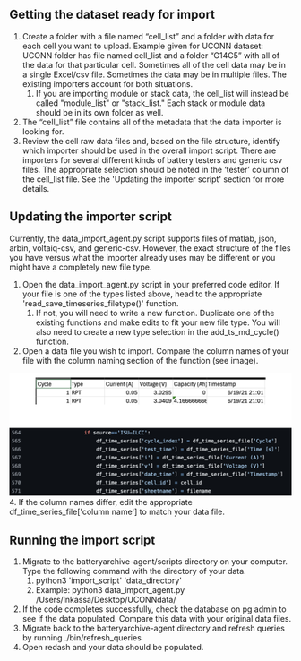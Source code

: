 ## Getting the dataset ready for import
1.	Create a folder with a file named “cell_list” and a folder with data for each cell you want to upload. 
Example given for UCONN dataset: UCONN folder has file named cell_list and a folder “G14C5” with all of the data for that particular cell. Sometimes all of the cell data may be in a single Excel/csv file. Sometimes the data may be in multiple files. The existing importers account for both situations.
    1. If you are importing module or stack data, the cell_list will instead be called "module_list" or "stack_list." Each stack or module data should be in its own folder as well.
3.	The “cell_list” file contains all of the metadata that the data importer is looking for.
4.	Review the cell raw data files and, based on the file structure, identify which importer should be used in the overall import script. There are importers for several different kinds of battery testers and generic csv files. The appropriate selection should be noted in the ‘tester’ column of the cell_list file. See the 'Updating the importer script' section for more details.


## Updating the importer script
Currently, the data_import_agent.py script supports files of matlab, json, arbin, voltaiq-csv, and generic-csv. However, the exact structure of the files you have versus what the importer already uses may be different or you might have a completely new file type.

1. Open the data_import_agent.py script in your preferred code editor. If your file is one of the types listed above, head to the appropriate 'read_save_timeseries_filetype()' function.
    1. If not, you will need to write a new function. Duplicate one of the existing functions and make edits to fit your new file type. You will also need to create a new type selection in the add_ts_md_cycle() function.
3. Open a data file you wish to import. Compare the column names of your file with the column naming section of the function (see image). 
<img src="compare_columns.png">
4. If the column names differ, edit the appropriate df_time_series_file['column name'] to match your data file.

## Running the import script
1. Migrate to the batteryarchive-agent/scripts directory on your computer. Type the following command with the directory of your data.
    1. python3 'import_script' 'data_directory'
    2. Example: python3 data_import_agent.py /Users/lnkassa/Desktop/UCONNdata/
3. If the code completes successfully, check the database on pg admin to see if the data populated. Compare this data with your original data files.
4. Migrate back to the batteryarchive-agent directory and refresh queries by running ./bin/refresh_queries
5. Open redash and your data should be populated.

